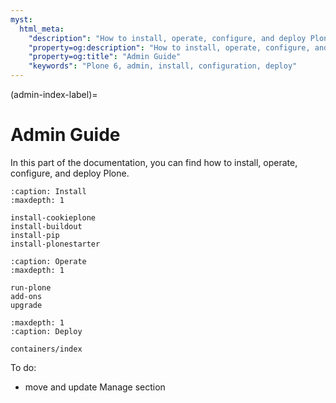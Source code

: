 ```yaml
---
myst:
  html_meta:
    "description": "How to install, operate, configure, and deploy Plone 6"
    "property=og:description": "How to install, operate, configure, and deploy Plone 6"
    "property=og:title": "Admin Guide"
    "keywords": "Plone 6, admin, install, configuration, deploy"
---
```


(admin-index-label)=

# Admin Guide

In this part of the documentation, you can find how to install, operate, configure, and deploy Plone.


```{toctree}
:caption: Install
:maxdepth: 1

install-cookieplone
install-buildout
install-pip
install-plonestarter
```

```{toctree}
:caption: Operate
:maxdepth: 1

run-plone
add-ons
upgrade
```

```{toctree}
:maxdepth: 1
:caption: Deploy

containers/index
```


To do:
- move and update Manage section
